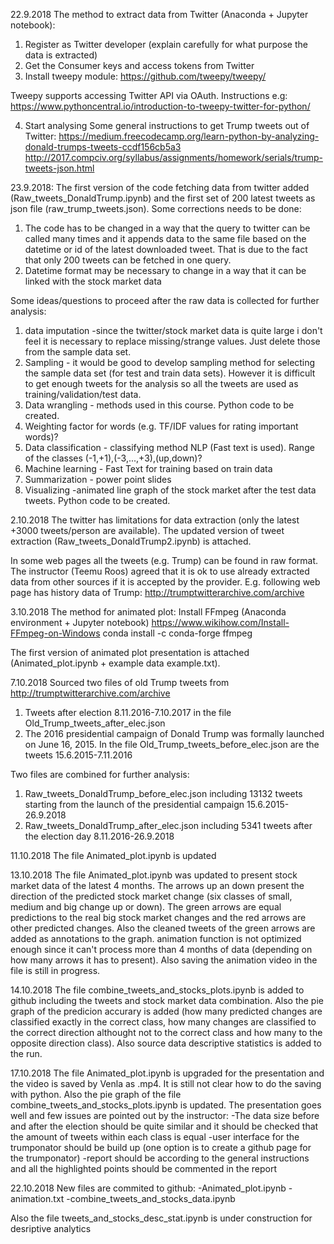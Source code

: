 22.9.2018
The method to extract data from Twitter (Anaconda + Jupyter notebook):
1) Register as Twitter developer (explain carefully for what purpose the data is extracted)
2) Get the Consumer keys and access tokens from Twitter
3) Install tweepy module:
https://github.com/tweepy/tweepy/

Tweepy supports accessing Twitter API via OAuth. Instructions e.g:
https://www.pythoncentral.io/introduction-to-tweepy-twitter-for-python/

4) Start analysing
Some general instructions to get Trump tweets out of Twitter:
https://medium.freecodecamp.org/learn-python-by-analyzing-donald-trumps-tweets-ccdf156cb5a3
http://2017.compciv.org/syllabus/assignments/homework/serials/trump-tweets-json.html


23.9.2018: The first version of the code fetching data from twitter added (Raw_tweets_DonaldTrump.ipynb) and the first set of 200 latest tweets as json file (raw_trump_tweets.json). Some corrections needs to be done:
1) The code has to be changed in a way that the query to twitter can be called many times and it appends data to the same file based on the datetime or id of the latest downloaded tweet. That is due to the fact that only 200 tweets can be fetched in one query.
2) Datetime format may be necessary to change in a way that it can be linked with the stock market data

Some ideas/questions to proceed after the raw data is collected for further analysis:
1) data imputation -since the twitter/stock market data is quite large i don't feel it is necessary to replace missing/strange values. Just delete those from the sample data set.
2) Sampling - it would be good to develop sampling method for selecting the sample data set (for test and train data sets). However it is difficult to get enough tweets for the analysis so all the tweets are used as training/validation/test data.
3) Data wrangling - methods used in this course. Python code to be created.
4) Weighting factor for words (e.g. TF/IDF values for rating important words)?
5) Data classification - classifying method NLP (Fast text is used). Range of the classes (-1,+1),(-3,...,+3),(up,down)?
6) Machine learning	- Fast Text for training based on train data
7) Summarization - power point slides
8) Visualizing -animated line graph of the stock market after the test data tweets. Python code to be created.

2.10.2018
The twitter has limitations for data extraction (only the latest +3000 tweets/person are available). The updated version of tweet extraction (Raw_tweets_DonaldTrump2.ipynb) is attached.

In some web pages all the tweets (e.g. Trump) can be found in raw format. The instructor (Teemu Roos) agreed that it is ok to use already extracted data from other sources if it is accepted by the provider. E.g. following web page has history data of Trump:
http://trumptwitterarchive.com/archive

3.10.2018
The method for animated plot: Install FFmpeg (Anaconda environment + Jupyter notebook)
https://www.wikihow.com/Install-FFmpeg-on-Windows
conda install -c conda-forge ffmpeg

The first version of animated plot presentation is attached (Animated_plot.ipynb + example data example.txt).

7.10.2018 Sourced two files of old Trump tweets from http://trumptwitterarchive.com/archive

1) Tweets after election 8.11.2016-7.10.2017 in the file Old_Trump_tweets_after_elec.json
2) The 2016 presidential campaign of Donald Trump was formally launched on June 16, 2015. In the file Old_Trump_tweets_before_elec.json are the tweets 15.6.2015-7.11.2016

Two files are combined for further analysis:
1) Raw_tweets_DonaldTrump_before_elec.json including 13132 tweets starting from the launch of the presidential campaign 15.6.2015-26.9.2018
2) Raw_tweets_DonaldTrump_after_elec.json including 5341 tweets after the election day 8.11.2016-26.9.2018

11.10.2018
The file Animated_plot.ipynb is updated

13.10.2018
The file Animated_plot.ipynb was updated to present stock market data of the latest 4 months. The arrows up an down present the direction of the predicted stock market change (six classes of small, medium and big change up or down). The green arrows are equal  predictions to the real big stock market changes and the red arrows are other predicted changes. Also the cleaned tweets of the green arrows are added as annotations to the graph. 
 animation function is not optimized enough since it can't process more than 4 months of data (depending on how many arrows it has to present). Also saving the animation video in the file is still in progress.

14.10.2018
The file combine_tweets_and_stocks_plots.ipynb is added to github including the tweets and stock market data combination. Also the pie graph of the predicion accurary is added (how many predicted changes are classified exactly in the correct class, how many changes are classified to the correct direction althought not to the correct class and how many to the opposite direction class). Also source data descriptive statistics is added to the run.

17.10.2018
The file Animated_plot.ipynb is upgraded for the presentation and the video is saved by Venla as .mp4. It is still not clear how to do the saving with python. Also the pie graph of the file combine_tweets_and_stocks_plots.ipynb is updated. The presentation goes well and few issues are pointed out by the instructor:
-The data size before and after the election should be quite similar and it should be checked that the amount of tweets within each class is equal
-user interface for the trumponator should be build up (one option is to create a github page for the trumponator)
-report should be according to the general instructions and all the highlighted points should be commented in the report

22.10.2018
New files are commited to github:
-Animated_plot.ipynb
-animation.txt
-combine_tweets_and_stocks_data.ipynb

Also the file tweets_and_stocks_desc_stat.ipynb is under construction for desriptive analytics


